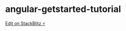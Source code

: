 # angular-getstarted-tutorial

[Edit on StackBlitz ⚡️](https://stackblitz.com/edit/angular-getstarted-tutorial)